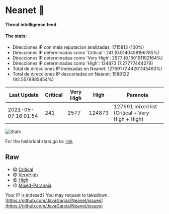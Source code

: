 # Neanet :hocho:
#### Threat intelligence feed
#### The stats:

- Direcciones IP con mala reputacion analizadas: 1715813 (100%)
- Direcciones IP determinadas como 'Critical':  241 (0.0140458196785%)
- Direcciones IP determinadas como 'Very High':  2577 (0.150191192164%)
- Direcciones IP determinadas como 'High':  124873 (7.27777444279)
- Total de direcciones IP indexadas en Neanet:  127691 (7.44201145463%)
- Total de direcciones IP descartadas en Neanet:  1588122 (92.5579885454%)

| Last Update | Critical | Very High | High | Paranoia |
| --- | --- | --- | --- | --- |
| 2021-05-07 16:01:54 | 241 | 2577 | 124873 | 127691 mixed list (Critical + Very High + High)|

![Stats](https://docs.google.com/spreadsheets/d/e/2PACX-1vSnaNMIXVabIpDJjufMlzH7poXnshF3mgd8Is1g9ytUEzVsP5my4Trn8f-xkoLLQ38xpL3HtmUexLo6/pubchart?oid=501124687&format=image)

For the historical stats go to: [link](/stats.csv)
## Raw
- :scream: [Critical](https://raw.githubusercontent.com/JavaGarcia/Neanet/master/blacklists/neanet_critical.txt)
- :fearful: [VeryHigh](https://raw.githubusercontent.com/JavaGarcia/Neanet/master/blacklists/neanet_veryHigh.txtt)
- :frowning: [High](https://raw.githubusercontent.com/JavaGarcia/Neanet/master/blacklists/neanet_high.txt)
- :dizzy_face: [Mixed-Paranoia](https://raw.githubusercontent.com/JavaGarcia/Neanet/master/blacklists/neanet_all.txt)


Your IP is indexed? You may request to takedown. [https://github.com/JavaGarcia/Neanet/issues](https://github.com/JavaGarcia/Neanet/issues)






















































































































































































































































































































































































































































































































































































































































































































































































































































































































































































































































































































































































































































































































































































































































































































































































































































































































































































































































































































































































































































































































































































































































































































































































































































































































































































































































































































































































































































































































































































































































































































































































































































































































































































































































































































































































































































































































































































































































































































































































































































































































































































































































































































































































































































































































































































































































































































































































































































































































































































































































































































































































































































































































































































































































































































































































































































































































































































































































































































































































































































































































































































































































































































































































